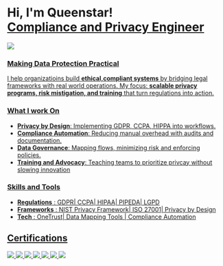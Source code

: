 <h1>Hi, I'm Queenstar! <br/>
<a href="https://github.com/Queenstar1"</a> Compliance and Privacy Engineer</a></h1>
<a href="https://www.linkedin.com/in/queenstar-mante-bonsra-4a00551a4/"><img src= "https://img.shields.io/badge/-LinkedIn-0072b1?&style=for-the-badge&logo=linkedin&logoColor=white"/>
 
### Making Data Protection Practical
I help organizatioins build **ethical,compliant systems**  by bridging legal frameworks with real world operations. My focus: **scalable privacy programs, risk mistigation, and training** that turn regulations into action.

### What I work On
 - **Privacy by Design**: Implementing GDPR, CCPA, HIPPA into workflows.
 - **Compliance Automation**: Reducing manual overhead with audits and documentation.
 - **Data Governance**: Mapping flows, minimizing risk and enforcing policies.
 - **Training and Advocacy**: Teaching teams to prioritize privcay without slowing innovation

### Skills and Tools
- **Regulations** : GDPR| CCPA| HIPAA| PIPEDA| LGPD
- **Frameworks** :  NIST Privacy Framework| ISO 27001| Privacy by Design
- **Tech**      :  OneTrust| Data Mapping Tools | Compliance Automation
  

<h2>Certifications</h2>
<div>
<img src= "https://img.shields.io/badge/PrivacyOps%20CERTIFIED-0078D4?style=for-the-badge&logo=vercel&logoColor=white"/>
<img src= "https://img.shields.io/badge/One%20Trust%20Certified%20Tech%20Risk%20%26%20Compliance%20Management-28a745?style=for-the-badge&logo=trustpilot&logoColor=white"/>
<img src= "https://img.shields.io/badge/OneTrust%20Privacy%20Management%20Professional-28a745?style=for-the-badge&logo=trustpilot&logoColor=white"/>
<img src= "https://img.shields.io/badge/OneTrust%20Third%20Party%20Risk%20Management%20Professional-28a745?style=for-the-badge&logo=trustpilot&logoColor=white"/>
<img src= "https://img.shields.io/badge/Qualys%20Certified%20Specialist%3A%20PCI%20COMPLIANCE-e3342f?style=for-the-badge&logo=qualys&logoColor=white"/>
<img src= "https://img.shields.io/badge/OneTrust%20PIA%20%26%20DPIA%20Automation%20Expert-28a745?style=for-the-badge&logo=trustpilot&logoColor=white"/>
<img src= "https://img.shields.io/badge/Coursera%20Cybersecurity%20Risk%20Management%20Framework%20Specialization-0056D2?style=for-the-badge&logo=coursera&logoColor=white"/>

</div>


  
<!--
**Queenstar1/Queenstar1** is a ✨ _special_ ✨ repository because its `README.md` (this file) appears on your GitHub profile.

Here are some ideas to get you started:

- 🔭 I’m currently working on ...
- 🌱 I’m currently learning ...
- 👯 I’m looking to collaborate on ...
- 🤔 I’m looking for help with ...
- 💬 Ask me about ...
- 📫 How to reach me: ...
- 😄 Pronouns: ...
- ⚡ Fun fact: ...
-->
